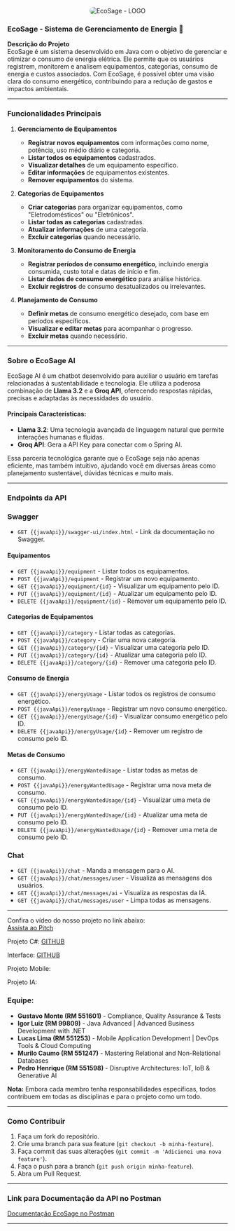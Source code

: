 
<p align="center" style="display: flex; justify-content: center;">
  <img src="https://media.discordapp.net/attachments/1304125766887276604/1308856876439572550/ecosage_logo.png?ex=674171b4&is=67402034&hm=fce0a632d43ddfa69bf2c509331b04008fef87cc0df3be406db82132534e282d&=&format=webp&quality=lossless&width=629&height=416" alt="EcoSage - LOGO" style="border-radius: 15px;" />
</p>

### EcoSage - Sistema de Gerenciamento de Energia 🌱

**Descrição do Projeto**  
EcoSage é um sistema desenvolvido em Java com o objetivo de gerenciar e otimizar o consumo de energia elétrica. Ele permite que os usuários registrem, monitorem e analisem equipamentos, categorias, consumo de energia e custos associados. Com EcoSage, é possível obter uma visão clara do consumo energético, contribuindo para a redução de gastos e impactos ambientais.

---

### Funcionalidades Principais
1. **Gerenciamento de Equipamentos**  
   - **Registrar novos equipamentos** com informações como nome, potência, uso médio diário e categoria.  
   - **Listar todos os equipamentos** cadastrados.  
   - **Visualizar detalhes** de um equipamento específico.  
   - **Editar informações** de equipamentos existentes.  
   - **Remover equipamentos** do sistema.

2. **Categorias de Equipamentos**  
   - **Criar categorias** para organizar equipamentos, como "Eletrodomésticos" ou "Eletrônicos".  
   - **Listar todas as categorias** cadastradas.  
   - **Atualizar informações** de uma categoria.  
   - **Excluir categorias** quando necessário.

3. **Monitoramento do Consumo de Energia**  
   - **Registrar períodos de consumo energético**, incluindo energia consumida, custo total e datas de início e fim.  
   - **Listar dados de consumo energético** para análise histórica.  
   - **Excluir registros** de consumo desatualizados ou irrelevantes.

4. **Planejamento de Consumo**  
   - **Definir metas** de consumo energético desejado, com base em períodos específicos.  
   - **Visualizar e editar metas** para acompanhar o progresso.  
   - **Excluir metas** quando necessário.

---

### Sobre o EcoSage AI

EcoSage AI é um chatbot desenvolvido para auxiliar o usuário em tarefas relacionadas à sustentabilidade e tecnologia. Ele utiliza a poderosa combinação de **Llama 3.2** e a **Groq API**, oferecendo respostas rápidas, precisas e adaptadas às necessidades do usuário.

#### Principais Características:
- **Llama 3.2**: Uma tecnologia avançada de linguagem natural que permite interações humanas e fluídas.
- **Groq API**: Gera a API Key para conectar com o Spring AI.

Essa parceria tecnológica garante que o EcoSage seja não apenas eficiente, mas também intuitivo, ajudando você em diversas áreas como planejamento sustentável, dúvidas técnicas e muito mais.

---

### Endpoints da API

### Swagger
 - `GET {{javaApi}}/swagger-ui/index.html` - Link da documentação no Swagger. 

#### **Equipamentos**
- `GET {{javaApi}}/equipment` - Listar todos os equipamentos.  
- `POST {{javaApi}}/equipment` - Registrar um novo equipamento.  
- `GET {{javaApi}}/equipment/{id}` - Visualizar um equipamento pelo ID.  
- `PUT {{javaApi}}/equipment/{id}` - Atualizar um equipamento pelo ID.  
- `DELETE {{javaApi}}/equipment/{id}` - Remover um equipamento pelo ID.  

#### **Categorias de Equipamentos**
- `GET {{javaApi}}/category` - Listar todas as categorias.  
- `POST {{javaApi}}/category` - Criar uma nova categoria.  
- `GET {{javaApi}}/category/{id}` - Visualizar uma categoria pelo ID.  
- `PUT {{javaApi}}/category/{id}` - Atualizar uma categoria pelo ID.  
- `DELETE {{javaApi}}/category/{id}` - Remover uma categoria pelo ID.  

#### **Consumo de Energia**
- `GET {{javaApi}}/energyUsage` - Listar todos os registros de consumo energético.  
- `POST {{javaApi}}/energyUsage` - Registrar um novo consumo energético.  
- `GET {{javaApi}}/energyUsage/{id}` - Visualizar consumo energético pelo ID.  
- `DELETE {{javaApi}}/energyUsage/{id}` - Remover um registro de consumo pelo ID.  

#### **Metas de Consumo**
- `GET {{javaApi}}/energyWantedUsage` - Listar todas as metas de consumo.  
- `POST {{javaApi}}/energyWantedUsage` - Registrar uma nova meta de consumo.  
- `GET {{javaApi}}/energyWantedUsage/{id}` - Visualizar uma meta de consumo pelo ID.  
- `PUT {{javaApi}}/energyWantedUsage/{id}` - Atualizar uma meta de consumo pelo ID.  
- `DELETE {{javaApi}}/energyWantedUsage/{id}` - Remover uma meta de consumo pelo ID.  

### **Chat**
- `GET {{javaApi}}/chat` - Manda a mensagem para o AI.
- `GET {{javaApi}}/chat/messages/user` - Visualiza as mensagens dos usuários. 
- `GET {{javaApi}}/chat/messages/ai` - Visualiza as respostas da IA. 
- `GET {{javaApi}}/chat/messages/user` - Limpa todas as mensagens. 

---

Confira o vídeo do nosso projeto no link abaixo:  
[Assista ao Pitch](https://youtu.be/)

Projeto C#: [GITHUB](https://github.com/IgorLuiz777/EcoSage-CSharp)

Interface: [GITHUB](https://github.com/IgorLuiz777/EcoSage-front)

Projeto Mobile: 

Projeto IA: 

### Equipe:
- **Gustavo Monte (RM 551601)** - Compliance, Quality Assurance & Tests
- **Igor Luiz (RM 99809)** - Java Advanced | Advanced Business Development with .NET
- **Lucas Lima (RM 551253)** - Mobile Application Development | DevOps Tools & Cloud Computing
- **Murilo Caumo (RM 551247)** - Mastering Relational and Non-Relational Databases
- **Pedro Henrique (RM 551598)** - Disruptive Architectures: IoT, IoB & Generative AI

**Nota:** Embora cada membro tenha responsabilidades específicas, 
todos contribuem em todas as disciplinas e para o projeto como um todo.

---

### Como Contribuir
1. Faça um fork do repositório.  
2. Crie uma branch para sua feature (`git checkout -b minha-feature`).  
3. Faça commit das suas alterações (`git commit -m 'Adicionei uma nova feature'`).  
4. Faça o push para a branch (`git push origin minha-feature`).  
5. Abra um Pull Request.

---

### Link para Documentação da API no Postman  
[Documentação EcoSage no Postman](https://speeding-satellite-21324.postman.co/workspace/EcoSage~c63ec605-125c-4fa8-834e-029e70b07a58/collection/29257649-fc870dfb-cf85-4e4e-b8cd-dcddbb21bf8e?action=share&source=collection_link&creator=29257649)

---
